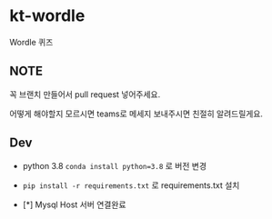 # kt-wordle

Wordle 퀴즈

## NOTE

꼭 브랜치 만들어서 pull request 넣어주세요.

어떻게 해야할지 모르시면 teams로 메세지 보내주시면 친절히 알려드릴게요.

## Dev

- python 3.8 `conda install python=3.8` 로 버전 변경
- `pip install -r requirements.txt` 로 requirements.txt 설치

- [*] Mysql Host 서버 연결완료

